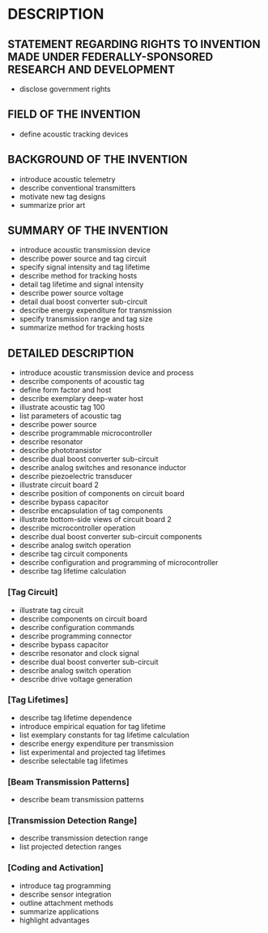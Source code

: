 # DESCRIPTION

## STATEMENT REGARDING RIGHTS TO INVENTION MADE UNDER FEDERALLY-SPONSORED RESEARCH AND DEVELOPMENT

- disclose government rights

## FIELD OF THE INVENTION

- define acoustic tracking devices

## BACKGROUND OF THE INVENTION

- introduce acoustic telemetry
- describe conventional transmitters
- motivate new tag designs
- summarize prior art

## SUMMARY OF THE INVENTION

- introduce acoustic transmission device
- describe power source and tag circuit
- specify signal intensity and tag lifetime
- describe method for tracking hosts
- detail tag lifetime and signal intensity
- describe power source voltage
- detail dual boost converter sub-circuit
- describe energy expenditure for transmission
- specify transmission range and tag size
- summarize method for tracking hosts

## DETAILED DESCRIPTION

- introduce acoustic transmission device and process
- describe components of acoustic tag
- define form factor and host
- describe exemplary deep-water host
- illustrate acoustic tag 100
- list parameters of acoustic tag
- describe power source
- describe programmable microcontroller
- describe resonator
- describe phototransistor
- describe dual boost converter sub-circuit
- describe analog switches and resonance inductor
- describe piezoelectric transducer
- illustrate circuit board 2
- describe position of components on circuit board
- describe bypass capacitor
- describe encapsulation of tag components
- illustrate bottom-side views of circuit board 2
- describe microcontroller operation
- describe dual boost converter sub-circuit components
- describe analog switch operation
- describe tag circuit components
- describe configuration and programming of microcontroller
- describe tag lifetime calculation

### [Tag Circuit]

- illustrate tag circuit
- describe components on circuit board
- describe configuration commands
- describe programming connector
- describe bypass capacitor
- describe resonator and clock signal
- describe dual boost converter sub-circuit
- describe analog switch operation
- describe drive voltage generation

### [Tag Lifetimes]

- describe tag lifetime dependence
- introduce empirical equation for tag lifetime
- list exemplary constants for tag lifetime calculation
- describe energy expenditure per transmission
- list experimental and projected tag lifetimes
- describe selectable tag lifetimes

### [Beam Transmission Patterns]

- describe beam transmission patterns

### [Transmission Detection Range]

- describe transmission detection range
- list projected detection ranges

### [Coding and Activation]

- introduce tag programming
- describe sensor integration
- outline attachment methods
- summarize applications
- highlight advantages

